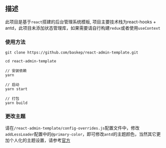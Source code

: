 ## 描述

此项目是基于`react`搭建的后台管理系统模板, 项目主要技术栈为react-hooks + antd，此项目未添加状态管理库，如果需要请自行构建`redux`或者使用`useContext`



### 使用方法

```npm
git clone https://github.com/baskep/react-admin-template.git

cd react-admin-template

// 安装依赖
yarn

// 启动
yarn start

// 打包
yarn build

```



### 更改主题

请在`/react-admin-template/config-overrides.js`配置文件中，修改`addLessLoader`配置中的`@primary-color`，即可修改`antd`的主题颜色，当然其它更加个人化的主题设置，请参考[官方](https://ant.design/docs/react/customize-theme-cn)